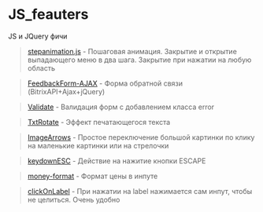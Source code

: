 # JS_feauters
JS и JQuery фичи

> <a href="/stepanimation.js">stepanimation.js</a> - Пошаговая анимация. Закрытие и открытие выпадающего меню в два шага. Закрытие при нажатии на любую область

> <a href="/FeedbackForm-AJAX/">FeedbackForm-AJAX</a> - Форма обратной связи (BitrixAPI+Ajax+jQuery)

> <a href="/validate/">Validate</a> - Валидация форм с добавлением класса error

> <a href="/TxtRotate/">TxtRotate</a> - Эффект печатающегося текста

> <a href="/ImageArrows/">ImageArrows</a> - Простое переключение большой картинки по клику на маленькие картинки или на стрелочки

> <a href="/keydownESC/">keydownESC</a> - Действие на нажитие кнопки ESCAPE

> <a href="/money-format/">money-format</a> - Формат цены в инпуте

> <a href="/clickOnLabel.js">clickOnLabel</a> - При нажатии на label нажимается сам инпут, чтобы не целиться. Очень удобно
